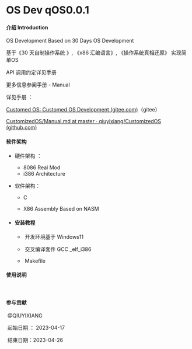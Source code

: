 # OS Dev qOS0.0.1

#### 介绍  Introduction



OS Development Based on 30 Days OS Development

基于《30 天自制操作系统 》, 《x86 汇编语言》,  《操作系统真相还原》 实现简单OS



API  调用约定详见手册

更多信息参阅手册  - Manual   



详见手册 ：

[Customed OS: Customed OS Development (gitee.com)](https://gitee.com/qiuyixiang/CustomedOS/blob/master/Manual.md)（gitee）

[CustomizedOS/Manual.md at master · qiuyixiang/CustomizedOS (github.com)](https://github.com/qiuyixiang/CustomizedOS/blob/master/Manual.md)



#### 软件架构
- 硬件架构 ： 			

  - 8086 Real Mod  		
  - i386   Architecture

- 软件架构：

  -  C

  - X86 Assembly   Based on NASM

     

- 
  #### 安装教程

  - ​						开发环境基于 Windows11  
  - ​			            交叉编译套件  GCC _elf_i386

  - ​			            Makefile

#### 使用说明

​		

#### 参与贡献

​		@QIUYIXIANG

​		起始日期 ： 2023-04-17

​		结束日期：2023-04-26


